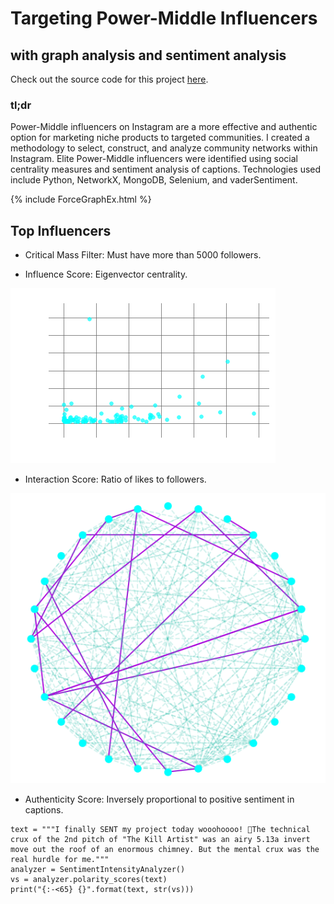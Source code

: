 # Targeting Power-Middle Influencers


## with graph analysis and sentiment analysis

Check out the source code for this project [here](https://github.com/sdmirch/instagram-influencer-graph).

### tl;dr
Power-Middle influencers on Instagram are a more effective and authentic option for marketing niche products to targeted communities. I created a methodology to select, construct, and analyze community networks within Instagram. Elite Power-Middle influencers were identified using social centrality measures and sentiment analysis of captions. Technologies used include Python, NetworkX, MongoDB, Selenium, and vaderSentiment.


{% include ForceGraphEx.html %}

## Top Influencers
-  Critical Mass Filter: Must have more than 5000 followers.

- Influence Score: Eigenvector centrality.

![Network Eigenvector Centrality](images/DegreeEigenvector_presentation.png)

- Interaction Score: Ratio of likes to followers.

![Likes and Follows within network](images/LikesExampleNetwork.png)


- Authenticity Score: Inversely proportional to positive sentiment in captions.

```
text = """I finally SENT my project today wooohoooo! 🎊The technical crux of the 2nd pitch of "The Kill Artist" was an airy 5.13a invert move out the roof of an enormous chimney. But the mental crux was the real hurdle for me."""
analyzer = SentimentIntensityAnalyzer()
vs = analyzer.polarity_scores(text)
print("{:-<65} {}".format(text, str(vs)))
```
